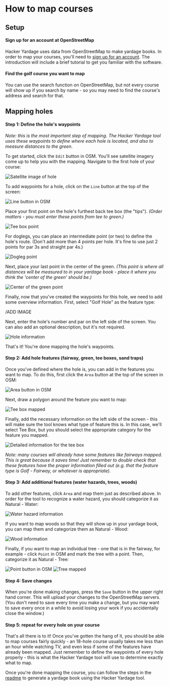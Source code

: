 # How to map courses

## Setup

#### Sign up for an account at OpenStreetMap

Hacker Yardage uses data from OpenStreetMap to make yardage books. In order to map your courses, you'll need to [sign up for an account](https://www.openstreetmap.org/user/new). The introduction will include a brief tutorial to get you familiar with the software.

#### Find the golf course you want to map

You can use the search function on OpenStreetMap, but not every course will show up if you search by name - so you may need to find the course's address and search for that.

## Mapping holes

#### Step 1: Define the hole's waypoints

*Note: this is the most important step of mapping. The Hacker Yardage tool uses these waypoints to define where each hole is located, and also to measure distances to the green.*

To get started, click the ```Edit``` button in OSM. You'll see satellite imagery come up to help you with the mapping. Navigate to the first hole of your course:

![Satellite image of hole](docs/images/satellite.png)

To add waypoints for a hole, click on the ```Line``` button at the top of the screen:

![Line button in OSM](docs/images/line.png)

Place your first point on the hole's furthest back tee box (the "tips"). *(Order matters - you must enter these points from tee to green.)*

![Tee box point](docs/images/first_point.png)

For doglegs, you can place an intermediate point (or two) to define the hole's route. (Don't add more than 4 points per hole. It's fine to use just 2 points for par 3s and straight par 4s.)

![Dogleg point](docs/images/second_point.png)

Next, place your last point in the center of the green. *(This point is where all distances will be measured to in your yardage book - place it where you think the 'center of the green' should be.)*

![Center of the green point](docs/images/third_point.png)

Finally, now that you've created the waypoints for this hole, we need to add some overview information. First, select "Golf Hole" as the feature type:

/ADD IMAGE

Next, enter the hole's number and par on the left side of the screen. You can also add an optional description, but it's not required.

![Hole information](docs/images/hole_info.png)

That's it! You're done mapping the hole's waypoints.

#### Step 2: Add hole features (fairway, green, tee boxes, sand traps)

Once you've defined where the hole is, you can add in the features you want to map. To do this, first click the ```Area``` button at the top of the screen in OSM:

![Area button in OSM](docs/images/area.png)

Next, draw a polygon around the feature you want to map:

![Tee box mapped](docs/images/tee_box.png)

Finally, add the necessary information on the left side of the screen - this will make sure the tool knows what type of feature this is. In this case, we'll select Tee Box, but you should select the appropriate category for the feature you mapped.

![Detailed information for the tee box](docs/images/tee_box_info.png)

*Note: many courses will already have some features like fairways mapped. This is great because it saves time! Just remember to double check that these features have the proper information filled out (e.g. that the feature type is Golf - Fairway, or whatever is appropriate).*

#### Step 3: Add additional features (water hazards, trees, woods)

To add other features, click ```Area``` and map them just as described above. In order for the tool to recognize a water hazard, you should categorize it as Natural - Water:

![Water hazard information](docs/images/water.png)

If you want to map woods so that they will show up in your yardage book, you can map them and categorize them as Natural - Wood:

![Wood information](docs/images/woods.png)

Finally, if you want to map an individual tree - one that is in the fairway, for example - click ```Point``` in OSM and mark the tree with a point. Then, categorize it as Natural - Tree:

![Point button in OSM](docs/images/point.png)
![Tree mapped](docs/images/tree.png)

#### Step 4: Save changes

When you're done making changes, press the ```Save``` button in the upper right hand corner. This will upload your changes to the OpenStreetMap servers. (You don't need to save every time you make a change, but you may want to save every once in a while to avoid losing your work if you accidentally close the window.)

#### Step 5: repeat for every hole on your course

That's all there is to it! Once you've gotten the hang of it, you should be able to map courses fairly quickly - an 18-hole course usually takes me less than an hour while watching TV, and even less if some of the features have already been mapped. Just remember to define the waypoints of every hole properly - this is what the Hacker Yardage tool will use to determine exactly what to map.

Once you're done mapping the course, you can follow the steps in the [readme](readme.md) to generate a yardage book using the Hacker Yardage tool.
